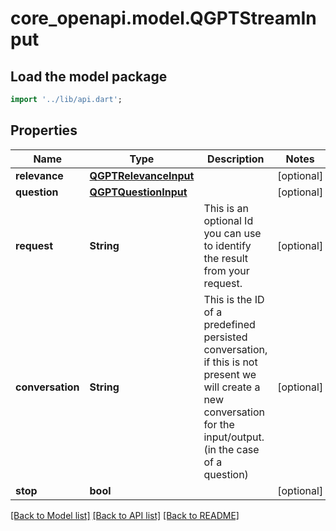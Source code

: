 # core_openapi.model.QGPTStreamInput

## Load the model package
```dart
import '../lib/api.dart';
```

## Properties
Name | Type | Description | Notes
------------ | ------------- | ------------- | -------------
**relevance** | [**QGPTRelevanceInput**](QGPTRelevanceInput.md) |  | [optional] 
**question** | [**QGPTQuestionInput**](QGPTQuestionInput.md) |  | [optional] 
**request** | **String** | This is an optional Id you can use to identify the result from your request. | [optional] 
**conversation** | **String** | This is the ID of a predefined persisted conversation, if this is not present we will create a new conversation for the input/output.(in the case of a question) | [optional] 
**stop** | **bool** |  | [optional] 

[[Back to Model list]](../README.md#documentation-for-models) [[Back to API list]](../README.md#documentation-for-api-endpoints) [[Back to README]](../README.md)


